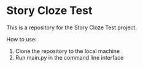 # Story Cloze Test
This is a repository for the Story Cloze Test project.

How to use:
1. Clone the repository to the local machine
2. Run main.py in the command line interface
